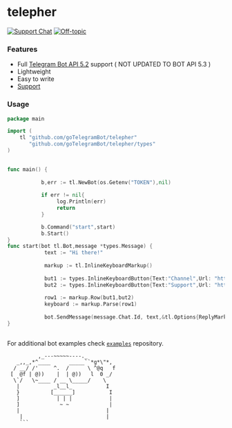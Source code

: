 # telepher

[![Support Chat](https://img.shields.io/badge/Support%20chat-grey?style=flat-square&logo=telegram)](https://t.me/ostrichdiscussion)
[![Off-topic](https://img.shields.io/badge/English%20chat-grey?style=flat-square&logo=telegram)](https://t.me/unlaidchat)

### Features

- Full [Telegram Bot API 5.2](https://core.telegram.org/bots/api) support ( NOT UPDATED TO BOT API 5.3 )
- Lightweight
- Easy to write
- [Support](https://t.me/ostrichdiscussion)


### Usage
```go
package main

import (
    tl "github.com/goTelegramBot/telepher"
       "github.com/goTelegramBot/telepher/types"
)
  

func main() {
    
           b,err := tl.NewBot(os.Getenv("TOKEN"),nil)
    
           if err != nil{
                log.Println(err)
                return
           }

           b.Command("start",start)
           b.Start()
}
func start(bot tl.Bot,message *types.Message) {
            text := "Hi there!"
    
            markup := tl.InlineKeyboardMarkup()
            
            but1 := types.InlineKeyboardButton{Text:"Channel",Url: "https://t.me/theostrich"}
            but2 := types.InlineKeyboardButton{Text:"Support",Url: "https://t.me/ostrichdiscussion"}
            
            row1 := markup.Row(but1,but2)
            keyboard := markup.Parse(row1)
     
            bot.SendMessage(message.Chat.Id, text,&tl.Options{ReplyMarkup:&keyboard,ParseMode:"Markdown"})
}
     
  ```
  
For additional bot examples check [`examples`](https://github.com/goTelegramBot/telepher-examples) repository.

```
          ,_---~~~~~----._
   _,,_,*^____      _____``*g*\"*,
  / __/ /'     ^.  /      \ ^@q   f
 [  @f | @))    |  | @))   l  0 _/
  \`/   \~____ / __ \_____/    \
   |           _l__l_           I
   }          [______]           I
   ]            | | |            |
   ]             ~ ~             |
   |                            |
    |                           |
    ```
